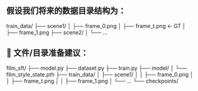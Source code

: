 ## 假设我们将来的数据目录结构为：
train_data/
├── scene1/
│   ├── frame_0.png
│   ├── frame_t.png  ← GT
│   ├── frame_1.png
├── scene2/
│   └── ...


## 📁 文件/目录准备建议：
film_sft/
├── model.py
├── dataset.py
├── train.py
├── model/
│   └── film_style_state.pth
├── train_data/
│   ├── scene1/
│   │   ├── frame_0.png
│   │   ├── frame_t.png
│   │   ├── frame_1.png
│   └── ...
└── checkpoints/

